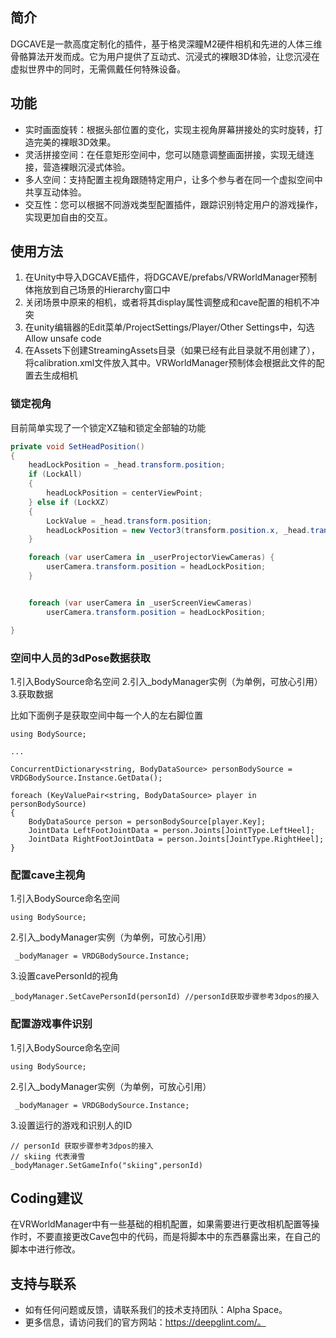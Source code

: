 ## 简介
DGCAVE是一款高度定制化的插件，基于格灵深瞳M2硬件相机和先进的人体三维骨骼算法开发而成。它为用户提供了互动式、沉浸式的裸眼3D体验，让您沉浸在虚拟世界中的同时，无需佩戴任何特殊设备。
## 功能

- 实时画面旋转：根据头部位置的变化，实现主视角屏幕拼接处的实时旋转，打造完美的裸眼3D效果。
- 灵活拼接空间：在任意矩形空间中，您可以随意调整画面拼接，实现无缝连接，营造裸眼沉浸式体验。
- 多人空间：支持配置主视角跟随特定用户，让多个参与者在同一个虚拟空间中共享互动体验。
- 交互性：您可以根据不同游戏类型配置插件，跟踪识别特定用户的游戏操作，实现更加自由的交互。
## 使用方法

1. 在Unity中导入DGCAVE插件，将DGCAVE/prefabs/VRWorldManager预制体拖放到自己场景的Hierarchy窗口中
2. 关闭场景中原来的相机，或者将其display属性调整成和cave配置的相机不冲突
3. 在unity编辑器的Edit菜单/ProjectSettings/Player/Other Settings中，勾选Allow unsafe code
4. 在Assets下创建StreamingAssets目录（如果已经有此目录就不用创建了），将calibration.xml文件放入其中。VRWorldManager预制体会根据此文件的配置去生成相机
### 锁定视角
目前简单实现了一个锁定XZ轴和锁定全部轴的功能
```csharp
private void SetHeadPosition()
{
    headLockPosition = _head.transform.position;
    if (LockAll)
    {
        headLockPosition = centerViewPoint;
    } else if (LockXZ)
    {
        LockValue = _head.transform.position;
        headLockPosition = new Vector3(transform.position.x, _head.transform.position.y, transform.position.z);
    }

    foreach (var userCamera in _userProjectorViewCameras) {
        userCamera.transform.position = headLockPosition;
    }


    foreach (var userCamera in _userScreenViewCameras)
        userCamera.transform.position = headLockPosition;

}
```


### 空间中人员的3dPose数据获取
1.引入BodySource命名空间
2.引入_bodyManager实例（为单例，可放心引用）
3.获取数据

比如下面例子是获取空间中每一个人的左右脚位置
```
using BodySource;

...

ConcurrentDictionary<string, BodyDataSource> personBodySource = VRDGBodySource.Instance.GetData();

foreach (KeyValuePair<string, BodyDataSource> player in personBodySource)
{
    BodyDataSource person = personBodySource[player.Key];
    JointData LeftFootJointData = person.Joints[JointType.LeftHeel];
    JointData RightFootJointData = person.Joints[JointType.RightHeel];
}
```



### 配置cave主视角
1.引入BodySource命名空间
```
using BodySource;
```

2.引入_bodyManager实例（为单例，可放心引用）
```
 _bodyManager = VRDGBodySource.Instance;
```

3.设置cavePersonId的视角
```
_bodyManager.SetCavePersonId(personId) //personId获取步骤参考3dpos的接入
```


### 配置游戏事件识别
1.引入BodySource命名空间
```
using BodySource;
```

2.引入_bodyManager实例（为单例，可放心引用）
```
 _bodyManager = VRDGBodySource.Instance;
```

3.设置运行的游戏和识别人的ID
```
// personId 获取步骤参考3dpos的接入
// skiing 代表滑雪
_bodyManager.SetGameInfo("skiing",personId)
```


## Coding建议
在VRWorldManager中有一些基础的相机配置，如果需要进行更改相机配置等操作时，不要直接更改Cave包中的代码，而是将脚本中的东西暴露出来，在自己的脚本中进行修改。


## 支持与联系

- 如有任何问题或反馈，请联系我们的技术支持团队：Alpha Space。
- 更多信息，请访问我们的官方网站：https://deepglint.com/。


